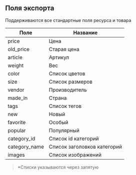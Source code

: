 ## Поля экспорта

Поддерживаются все стандартные поля ресурса и товара

| Поле |  Название |
| -- | -- |
| price | Цена |
| old_price | Старая цена | 
| article | Артикул |
| weight | Вес |
| color | Список цветов |
| size | Список размеров |
| vendor | Производитель |
| made_in | Страна |
| tags | Список тегов |
| new | Новый |
| favorite | Особый |
| popular | Популярный |
| category_id | Список id категорий |
| category_name | Список заголовков категорий |
| images | Список изображений |

>*Списки указываются через запятую